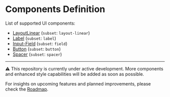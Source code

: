 # Components Definition

List of supported UI components:

- [LayoutLinear](layout-linear.md) (`subset`: `layout-linear`)
- [Label](label.md) (`subset`: `label`)
- [Input-Field](field.md) (`subset`: `field`)
- [Button](button.md) (`subset`: `button`)
- [Spacer](spacer.md) (`subset`: `spacer`)

---

⚠️ This repository is currently under active development. More components and enhanced style capabilities will be added as soon as possible.

For insights on upcoming features and planned improvements, please check the [Roadmap](../roadmap.md).
